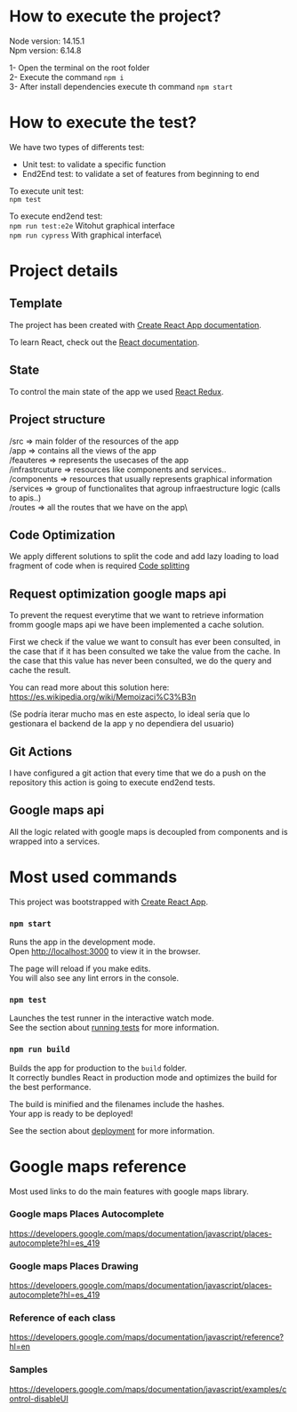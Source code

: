 # How to execute the project?

Node version: 14.15.1\
Npm version:  6.14.8

1- Open the terminal on the root folder\
2- Execute the command `npm i`\
3- After install dependencies execute th command `npm start`


# How to execute the test?

We have two types of differents test:
- Unit test: to validate  a specific function
- End2End test: to validate a set of features from beginning to end

To execute unit test:\
`npm test`


To execute end2end test:\
`npm run test:e2e` Witohut graphical interface\
`npm run cypress` With graphical interface\




# Project details

## Template
The project has been created with [Create React App documentation](https://facebook.github.io/create-react-app/docs/getting-started).

To learn React, check out the [React documentation](https://reactjs.org/).

## State

To control the main state of the app we used  [React Redux](https://react-redux.js.org/).


## Project structure

/src => main folder of the resources of the app\
    /app => contains all the views of the app\
    /feauteres => represents the usecases of the app\
    /infrastrcuture => resources like components and services..\
        /components => resources that usually represents graphical information\
        /services => group of functionalites that agroup infraestructure logic (calls to apis..)\
        /routes => all the routes that we have on the app\ 

## Code Optimization

We apply different solutions to split the code and add lazy loading to load fragment of code when is required [Code splitting](https://reactjs.org/docs/code-splitting.html)


## Request optimization google maps api
To prevent the request everytime that we want to retrieve information fromm google maps api we have been  implemented a cache solution. 

First we check if the value we want to consult has ever been consulted, in the case that if it has been consulted we take the value from the cache.  In the case that this value has never been consulted, we do the query and cache the result. 

You can read more about this solution here:
https://es.wikipedia.org/wiki/Memoizaci%C3%B3n

(Se podría iterar mucho mas en este aspecto, lo ideal sería que lo gestionara el backend de la app y no dependiera del usuario)

## Git Actions
I have configured a git action that every time that we do a push on the repository this action is going to execute end2end tests.

## Google maps api
All the logic related with google maps is decoupled from components and is wrapped into a services. 





# Most used commands

This project was bootstrapped with [Create React App](https://github.com/facebook/create-react-app).

### `npm start`

Runs the app in the development mode.\
Open [http://localhost:3000](http://localhost:3000) to view it in the browser.

The page will reload if you make edits.\
You will also see any lint errors in the console.

### `npm test`

Launches the test runner in the interactive watch mode.\
See the section about [running tests](https://facebook.github.io/create-react-app/docs/running-tests) for more information.

### `npm run build`

Builds the app for production to the `build` folder.\
It correctly bundles React in production mode and optimizes the build for the best performance.

The build is minified and the filenames include the hashes.\
Your app is ready to be deployed!

See the section about [deployment](https://facebook.github.io/create-react-app/docs/deployment) for more information.



# Google maps reference

Most used links to do the main features with google maps library.

### Google maps Places Autocomplete
https://developers.google.com/maps/documentation/javascript/places-autocomplete?hl=es_419

### Google maps Places Drawing
https://developers.google.com/maps/documentation/javascript/places-autocomplete?hl=es_419

### Reference of each class
https://developers.google.com/maps/documentation/javascript/reference?hl=en

### Samples 
https://developers.google.com/maps/documentation/javascript/examples/control-disableUI

